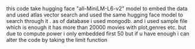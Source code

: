 this code take hugging face "all-MiniLM-L6-v2" model to embed the data and used atlas vector search and used the same hugging face model to search through it .
as of database i used mongodb. and i used sample file which is enough it has more than 20000 movies with plot,genres etc.
but due to compute power i only embedded first 50 but if u have enough i can alter the code by taking the limit function
